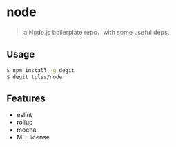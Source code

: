 # node
> a Node.js boilerplate repo，with some useful deps.

## Usage

```bash
$ npm install -g degit
$ degit tplss/node
```

## Features

+ eslint
+ rollup
+ mocha
+ MIT license
